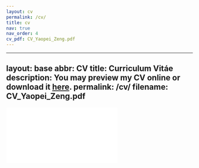 ```yaml
---
layout: cv
permalink: /cv/
title: cv
nav: true
nav_order: 4
cv_pdf: CV_Yaopei_Zeng.pdf
---
```



---
layout: base
abbr: CV
title: Curriculum Vitáe
description: You may preview my CV online or download it <a href="/assets/pdf/CV_Yaopei_Zeng.pdf" target="_blank">here</a>.
permalink: /cv/
filename: CV_Yaopei_Zeng.pdf
---

<embed src="{{ page.filename | prepend: '/assets/pdf/' | relative_url }}">
